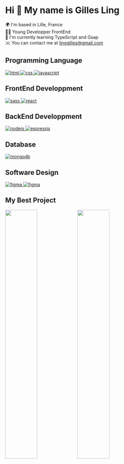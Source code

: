 <!-- About Me -->
<h1>Hi 👋 My name is Gilles Ling </h1>

🌍 I'm based in Lille, France <br>
👨‍💻 Young Developper FrontEnd <br>
🚀 I'm currently learning TypeScript and Gsap <br>
✉️ You can contact me at [linggilles@gmail.com](mailto:linggilles@gmail.com)

<!-- Skills part -->
## Programming Language
<p align="left">
    <a href="https://developer.mozilla.org/fr/docs/Glossary/HTML5" target="_blank" rel="noreferrer">
        <img
        src="https://img.shields.io/badge/HTML5-FF5733?style=for-the-badge&logo=html5&logoColor=white"
        alt="html"
        />
    </a>
    <a href="https://developer.mozilla.org/fr/docs/Web/CSS" target="_blank" rel="noreferrer">
        <img
        src="https://img.shields.io/badge/CSS3-4169E1?style=for-the-badge&logo=css3&logoColor=white"
        alt="css"
        />
    </a>
    <a
    href="https://developer.mozilla.org/en-US/docs/Web/JavaScript"
    target="_blank"
    rel="noreferrer"
  >
    <img
      src="https://img.shields.io/badge/JavaScript-323330?style=for-the-badge&logo=javascript&logoColor=F7DF1E"
      alt="javascript"
    />
  </a>
</p>

## FrontEnd Developpment
<p align="left">
  <a href="https://sass-lang.com/" target="_blank" rel="noreferrer">
    <img
      src="https://img.shields.io/badge/Sass-bf4080?style=for-the-badge&logo=sass&logoColor=white"
      alt="sass"
    />
  </a>
  <a href="https://reactjs.org/" target="_blank" rel="noreferrer">
    <img
      src="https://img.shields.io/badge/React-20232A?style=for-the-badge&logo=react&logoColor=61DAFB"
      alt="react"
    />
  </a>
</p>

## BackEnd Developpment
<p align="left">
    <a href="https://nodejs.org/en/" target="_blank" rel="noreferrer">
        <img
        src="https://img.shields.io/badge/NodeJs-026e00?style=for-the-badge&logo=node.js&logoColor=white"
        alt="nodejs"
    />
    </a>
    <a href="https://expressjs.com/" target="_blank" rel="noreferrer">
        <img
        src="https://img.shields.io/badge/expressjs-666666?style=for-the-badge&logo=express&logoColor=white"
        alt="expressjs"
    />
  </a>
</p>

## Database
<p align="left">
  <a href="https://www.mongodb.com/" target="_blank" rel="noreferrer">
    <img
      src="https://img.shields.io/badge/MongoDB-4EA94B?style=for-the-badge&logo=mongodb&logoColor=white"
      alt="mongodb"
    />
  </a>
</p>

## Software Design
<p align="left">
  <a href="https://www.figma.com/" target="_blank" rel="noreferrer">
    <img
      src="https://img.shields.io/badge/Figma-a259ff?style=for-the-badge&logo=figma&logoColor=white"
      alt="figma"
    />
  </a>
  <a href="https://miro.com/" target="_blank" rel="noreferrer">
    <img
      src="https://img.shields.io/badge/Miro-FFC300?style=for-the-badge&logo=miro&logoColor=white"
      alt="figma"
    />
  </a>
</p>

## My Best Project
<div width="100%" align="center">
    <a href="https://github.com/GillesNC/PROJECT-KASA.git" align="left"><img align="left" width="45%" src="" /></a>
    <a href="https://github.com/GillesNC/PROJECT-OHMYFOOD.git" align="left"><img align="left" width="45%" src="" /></a>    
</div>
